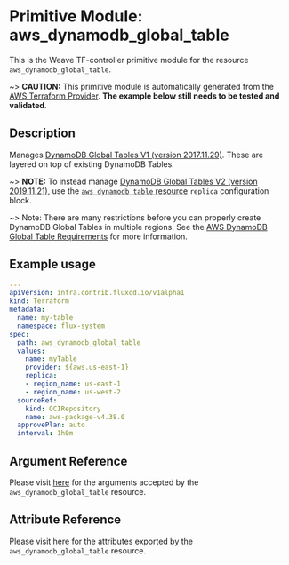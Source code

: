 
# Primitive Module: aws_dynamodb_global_table

This is the Weave TF-controller primitive module for the resource `aws_dynamodb_global_table`.

~> **CAUTION:** This primitive module is automatically generated from the [AWS Terraform Provider](https://registry.terraform.io/providers/hashicorp/aws/latest/docs/resources/dynamodb_global_table). **The example below still needs to be tested and validated**.

## Description

Manages [DynamoDB Global Tables V1 (version 2017.11.29)](https://docs.aws.amazon.com/amazondynamodb/latest/developerguide/globaltables.V1.html). These are layered on top of existing DynamoDB Tables.

~> **NOTE:** To instead manage [DynamoDB Global Tables V2 (version 2019.11.21)](https://docs.aws.amazon.com/amazondynamodb/latest/developerguide/globaltables.V2.html), use the [`aws_dynamodb_table` resource](/docs/providers/aws/r/dynamodb_table.html) `replica` configuration block.

~> Note: There are many restrictions before you can properly create DynamoDB Global Tables in multiple regions. See the [AWS DynamoDB Global Table Requirements](http://docs.aws.amazon.com/amazondynamodb/latest/developerguide/globaltables_reqs_bestpractices.html) for more information.

## Example usage

```yaml
---
apiVersion: infra.contrib.fluxcd.io/v1alpha1
kind: Terraform
metadata:
  name: my-table
  namespace: flux-system
spec:
  path: aws_dynamodb_global_table
  values:
    name: myTable
    provider: ${aws.us-east-1}
    replica:
    - region_name: us-east-1
    - region_name: us-west-2
  sourceRef:
    kind: OCIRepository
    name: aws-package-v4.38.0
  approvePlan: auto
  interval: 1h0m
```

## Argument Reference

Please visit [here](https://registry.terraform.io/providers/hashicorp/aws/latest/docs/resources/dynamodb_global_table#argument-reference) for the arguments accepted by the `aws_dynamodb_global_table` resource.

## Attribute Reference

Please visit [here](https://registry.terraform.io/providers/hashicorp/aws/latest/docs/resources/dynamodb_global_table#attributes-reference) for the attributes exported by the `aws_dynamodb_global_table` resource.

